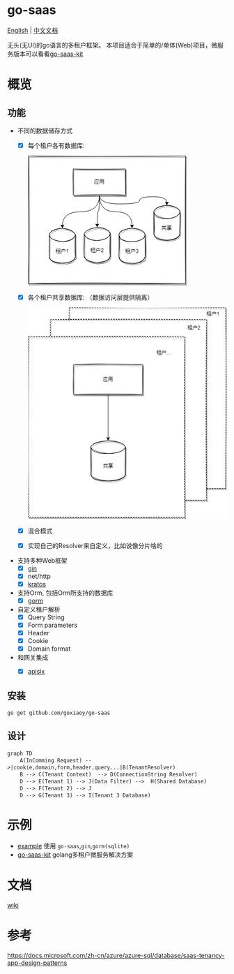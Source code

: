 # go-saas

[English](./README.md) | [中文文档](./README_zh_Hans.md)

无头(无UI)的go语言的多租户框架。
本项目适合于简单的/单体(Web)项目，微服务版本可以看看[go-saas-kit](https://github.com/Goxiaoy/go-saas-kit)

# 概览
## 功能

* 不同的数据储存方式
  * [x] 每个租户各有数据库: 
  
    ![img.png](docs/mode1_zh.png)
  
  * [x] 各个租户共享数据库: （数据访问层提供隔离）
  
    ![img.png](docs/mode2_zh.png)
  
  * [x] 混合模式
  
  * [x] 实现自己的Resolver来自定义，比如说像分片啥的

* 支持多种Web框架
  * [x] [gin](https://github.com/gin-gonic/gin)
  * [x] net/http
  * [x] [kratos](https://github.com/go-kratos/kratos)
* 支持Orm, 包括Orm所支持的数据库
  * [x] [gorm](https://github.com/go-gorm/gorm)
* 自定义租户解析
  * [x] Query String
  * [x] Form parameters
  * [x] Header
  * [x] Cookie
  * [x] Domain format
* 和网关集成
  * [x] [apisix](https://github.com/apache/apisix)


## 安装

```
go get github.com/goxiaoy/go-saas
```

## 设计
```mermaid
graph TD
    A(InComming Request) -->|cookie,domain,form,header,query...|B(TenantResolver)
    B --> C(Tenant Context)  --> D(ConnectionString Resolver)
    D --> E(Tenant 1) --> J(Data Filter) -->  H(Shared Database)
    D --> F(Tenant 2) --> J
    D --> G(Tenant 3) --> I(Tenant 3 Database)
```


# 示例
* [example](https://github.com/Goxiaoy/go-saas/tree/main/examples) 使用 `go-saas`,`gin`,`gorm(sqlite)`
* [go-saas-kit](https://github.com/Goxiaoy/go-saas-kit) golang多租户微服务解决方案

# 文档
 [wiki](https://github.com/Goxiaoy/go-saas/wiki)


# 参考

https://docs.microsoft.com/zh-cn/azure/azure-sql/database/saas-tenancy-app-design-patterns
